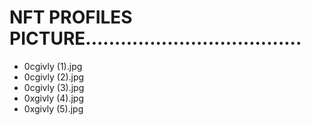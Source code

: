 # NFT PROFILES PICTURE.....................................
- 0cgivly (1).jpg
- 0cgivly (2).jpg
- 0cgivly (3).jpg
- 0xgivly (4).jpg
- 0xgivly (5).jpg

